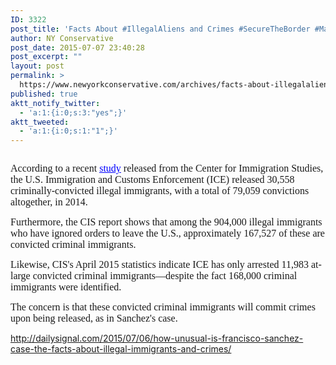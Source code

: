 ```yaml
---
ID: 3322
post_title: 'Facts About #IllegalAliens and Crimes #SecureTheBorder #MakeAmericaGreatAgain'
author: NY Conservative
post_date: 2015-07-07 23:40:28
post_excerpt: ""
layout: post
permalink: >
  https://www.newyorkconservative.com/archives/facts-about-illegalaliens-and-crimes-securetheborder-makeamericagreatagain/
published: true
aktt_notify_twitter:
  - 'a:1:{i:0;s:3:"yes";}'
aktt_tweeted:
  - 'a:1:{i:0;s:1:"1";}'
---
```

<p><img src="http://www.newyorkconservative.com/wp-content/uploads/2015/07/070815_0340_FactsAboutI1.jpg" alt="" />
	</p><p><span style="font-family:Times New Roman;font-size:12pt">According to a recent <a href="http://us4.campaign-archive1.com/?u=11002b90be7384b380b467605&amp;id=d18604d143&amp;e=76979bc5b2"><span style="color:blue;text-decoration:underline">study</span></a> released from the Center for Immigration Studies, the U.S. Immigration and Customs Enforcement (ICE) released 30,558 criminally-convicted illegal immigrants, with a total of 79,059 convictions altogether, in 2014.
</span></p><p><span style="font-family:Times New Roman;font-size:12pt">Furthermore, the CIS report shows that among the 904,000 illegal immigrants who have ignored orders to leave the U.S., approximately 167,527 of these are convicted criminal immigrants.
</span></p><p><span style="font-family:Times New Roman;font-size:12pt">Likewise, CIS's April 2015 statistics indicate ICE has only arrested 11,983 at-large convicted criminal immigrants—despite the fact 168,000 criminal immigrants were identified.
</span></p><p><span style="font-family:Times New Roman;font-size:12pt">The concern is that these convicted criminal immigrants will commit crimes upon being released, as in Sanchez's case.
</span></p><p><a href="http://dailysignal.com/2015/07/06/how-unusual-is-francisco-sanchez-case-the-facts-about-illegal-immigrants-and-crimes/">http://dailysignal.com/2015/07/06/how-unusual-is-francisco-sanchez-case-the-facts-about-illegal-immigrants-and-crimes/</a>
	</p>